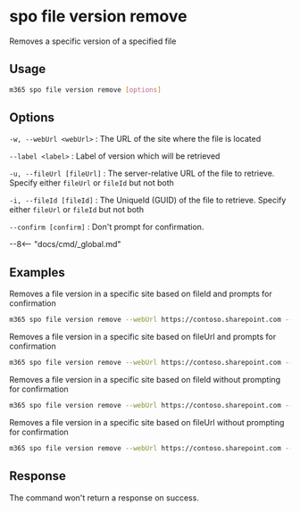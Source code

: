 # spo file version remove

Removes a specific version of a specified file

## Usage

```sh
m365 spo file version remove [options]
```

## Options

`-w, --webUrl <webUrl>`
: The URL of the site where the file is located

`--label <label>`
: Label of version which will be retrieved

`-u, --fileUrl [fileUrl]`
: The server-relative URL of the file to retrieve. Specify either `fileUrl` or `fileId` but not both

`-i, --fileId [fileId]`
: The UniqueId (GUID) of the file to retrieve. Specify either `fileUrl` or `fileId` but not both

`--confirm [confirm]`
: Don't prompt for confirmation.

--8<-- "docs/cmd/_global.md"

## Examples

Removes a file version in a specific site based on fileId and prompts for confirmation

```sh
m365 spo file version remove --webUrl https://contoso.sharepoint.com --label "1.0" --fileId 'b2307a39-e878-458b-bc90-03bc578531d6'
```

Removes a file version in a specific site based on fileUrl and prompts for confirmation

```sh
m365 spo file version remove --webUrl https://contoso.sharepoint.com --label "1.0" --fileUrl '/Shared Documents/Document.docx'
```

Removes a file version in a specific site based on fileId without prompting for confirmation

```sh
m365 spo file version remove --webUrl https://contoso.sharepoint.com --label "1.0" --fileId 'b2307a39-e878-458b-bc90-03bc578531d6' --confirm
```

Removes a file version in a specific site based on fileUrl without prompting for confirmation

```sh
m365 spo file version remove --webUrl https://contoso.sharepoint.com --label "1.0" --fileUrl '/Shared Documents/Document.docx' --confirm
```

## Response

The command won't return a response on success.

